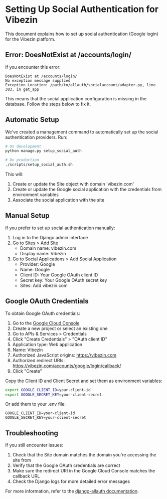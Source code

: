 # Setting Up Social Authentication for Vibezin

This document explains how to set up social authentication (Google login) for the Vibezin platform.

## Error: DoesNotExist at /accounts/login/

If you encounter this error:

```
DoesNotExist at /accounts/login/
No exception message supplied
Exception Location: /path/to/allauth/socialaccount/adapter.py, line 303, in get_app
```

This means that the social application configuration is missing in the database. Follow the steps below to fix it.

## Automatic Setup

We've created a management command to automatically set up the social authentication providers. Run:

```bash
# On development
python manage.py setup_social_auth

# On production
./scripts/setup_social_auth.sh
```

This will:
1. Create or update the Site object with domain 'vibezin.com'
2. Create or update the Google social application with the credentials from environment variables
3. Associate the social application with the site

## Manual Setup

If you prefer to set up social authentication manually:

1. Log in to the Django admin interface
2. Go to Sites > Add Site
   - Domain name: vibezin.com
   - Display name: Vibezin
3. Go to Social Applications > Add Social Application
   - Provider: Google
   - Name: Google
   - Client ID: Your Google OAuth client ID
   - Secret key: Your Google OAuth secret key
   - Sites: Add vibezin.com

## Google OAuth Credentials

To obtain Google OAuth credentials:

1. Go to the [Google Cloud Console](https://console.cloud.google.com/)
2. Create a new project or select an existing one
3. Go to APIs & Services > Credentials
4. Click "Create Credentials" > "OAuth client ID"
5. Application type: Web application
6. Name: Vibezin
7. Authorized JavaScript origins: https://vibezin.com
8. Authorized redirect URIs: https://vibezin.com/accounts/google/login/callback/
9. Click "Create"

Copy the Client ID and Client Secret and set them as environment variables:

```bash
export GOOGLE_CLIENT_ID=your-client-id
export GOOGLE_SECRET_KEY=your-client-secret
```

Or add them to your .env file:

```
GOOGLE_CLIENT_ID=your-client-id
GOOGLE_SECRET_KEY=your-client-secret
```

## Troubleshooting

If you still encounter issues:

1. Check that the Site domain matches the domain you're accessing the site from
2. Verify that the Google OAuth credentials are correct
3. Make sure the redirect URI in the Google Cloud Console matches the callback URL
4. Check the Django logs for more detailed error messages

For more information, refer to the [django-allauth documentation](https://django-allauth.readthedocs.io/en/latest/installation.html).
